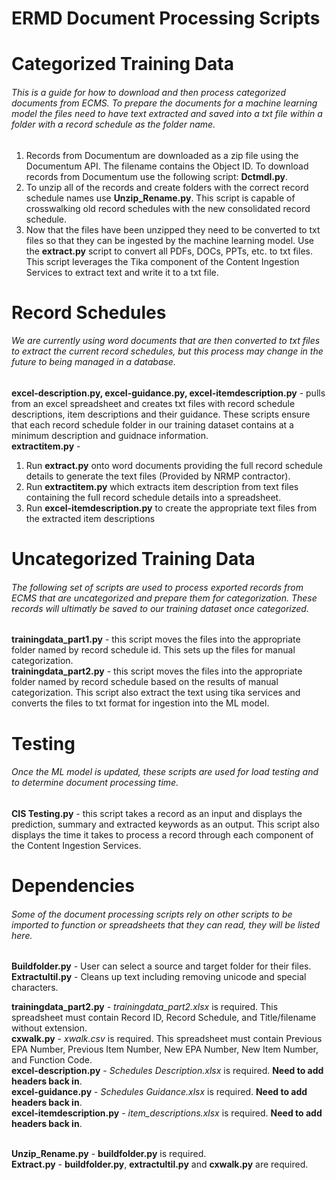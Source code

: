 # ERMD Document Processing Scripts

# Categorized Training Data
###### This is a guide for how to download and then process categorized documents from ECMS. To prepare the documents for a machine learning model the files need to have text extracted and saved into a txt file within a folder with a record schedule as the folder name.

1. Records from Documentum are downloaded as a zip file using the Documentum API. The filename contains the Object ID. To download records from Documentum use the following script: **Dctmdl.py**.
2. To unzip all of the records and create folders with the correct record schedule names use **Unzip_Rename.py**. This script is capable of crosswalking old record schedules with the new consolidated record schedule.
3. Now that the files have been unzipped they need to be converted to txt files so that they can be ingested by the machine learning model. Use the **extract.py** script to convert all PDFs, DOCs, PPTs, etc. to txt files. This script leverages the Tika component of the Content Ingestion Services to extract text and write it to a txt file.

# Record Schedules
###### We are currently using word documents that are then converted to txt files to extract the current record schedules, but this process may change in the future to being managed in a database.
**excel-description.py, excel-guidance.py, excel-itemdescription.py** - pulls from an excel spreadsheet and creates txt files with record schedule descriptions, item descriptions and their guidance. These scripts ensure that each record schedule folder in our training dataset contains at a minimum description and guidnace information.<br />
**extractitem.py** - 
1) Run **extract.py** onto word documents providing the full record schedule details to generate the text files (Provided by NRMP contractor).
2) Run **extractitem.py** which extracts item description from text files containing the full record schedule details into a spreadsheet. 
3) Run **excel-itemdescription.py** to create the appropriate text files from the extracted item descriptions<br />

# Uncategorized Training Data
###### The following set of scripts are used to process exported records from ECMS that are uncategorized and prepare them for categorization. These records will ultimatly be saved to our training dataset once categorized.
**trainingdata_part1.py** - this script moves the files into the appropriate folder named by record schedule id. This sets up the files for manual categorization.<br />
**trainingdata_part2.py** - this script moves the files into the appropriate folder named by record schedule based on the results of manual categorization. This script also extract the text using tika services and converts the files to txt format for ingestion into the ML model.

# Testing
###### Once the ML model is updated, these scripts are used for load testing and to determine document processing time.
**CIS Testing.py** - this script takes a record as an input and displays the prediction, summary and extracted keywords as an output. This script also displays the time it takes to process a record through each component of the Content Ingestion Services.<br />

# Dependencies
###### Some of the document processing scripts rely on other scripts to be imported to function or spreadsheets that they can read, they will be listed here.
**Buildfolder.py** - User can select a source and target folder for their files.<br />
**Extractultil.py** - Cleans up text including removing unicode and special characters.<br />

**trainingdata_part2.py** - *trainingdata_part2.xlsx* is required. This spreadsheet must contain Record ID, Record Schedule, and Title/filename without extension.<br />
**cxwalk.py** - *xwalk.csv* is required. This spreadsheet must contain Previous EPA Number,	Previous Item Number, New EPA Number, New Item Number, and	Function Code. <br />
**excel-description.py** - *Schedules Description.xlsx* is required. **Need to add headers back in**. <br />
**excel-guidance.py** - *Schedules Guidance.xlsx* is required. **Need to add headers back in**. <br />
**excel-itemdescription.py** - *item_descriptions.xlsx* is required. **Need to add headers back in**. <br /><br/>

**Unzip_Rename.py** - **buildfolder.py** is required. <br />
**Extract.py** - **buildfolder.py**, **extractultil.py** and **cxwalk.py** are required.